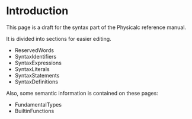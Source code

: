 # Introduction #

This page is a draft for the syntax part of the Physicalc reference manual.

It is divided into sections for easier editing.

  * ReservedWords
  * SyntaxIdentifiers
  * SyntaxExpressions
  * SyntaxLiterals
  * SyntaxStatements
  * SyntaxDefinitions

Also, some semantic information is contained on these pages:

  * FundamentalTypes
  * BuiltinFunctions